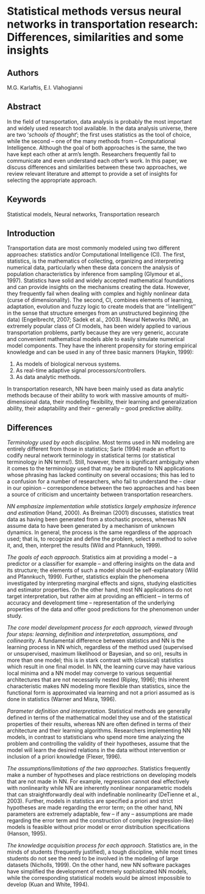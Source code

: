 # Statistical methods versus neural networks in transportation research: Differences, similarities and some insights

## Authors

M.G. Karlaftis, E.I. Vlahogianni

## Abstract

In the field of transportation, data analysis is probably the most important and widely used research tool available. 
In the data analysis universe, there are two ‘*schools of thought*’; the first uses statistics as the tool of choice, while the second – one of the many methods from – Computational Intelligence. 
Although the goal of both approaches is the same, the two have kept each other at arm’s length. Researchers frequently fail to communicate and even understand each other’s work. 
In this paper, we discuss differences and similarities between these two approaches, we review relevant literature and attempt to provide a set of insights for selecting the appropriate approach.

## Keywords

Statistical models, Neural networks, Transportation research

## Introduction

Transportation data are most commonly modeled using two different approaches: statistics and/or Computational Intelligence (CI). 
The first, statistics, is the mathematics of collecting, organizing and interpreting numerical data, particularly when these data concern the analysis of population characteristics by inference from sampling (Glymour et al., 1997). 
Statistics have solid and widely accepted mathematical foundations and can provide insights on the mechanisms creating the data. 
However, they frequently fail when dealing with complex and highly nonlinear data (curse of dimensionality). 
The second, CI, combines elements of learning, adaptation, evolution and fuzzy logic to create models that are ‘‘intelligent’’ in the sense that structure emerges from an unstructured beginning (the data) (Engelbrecht, 2007; Sadek et al., 2003).
Neural Networks (NN), an extremely popular class of CI models, has been widely applied to various transportation problems, partly because they are very generic, accurate and convenient mathematical models able to easily simulate numerical model components. 
They have the inherent propensity for storing empirical knowledge and can be used in any of three basic manners (Haykin, 1999): 

1. As models of biological nervous systems. 
2. As real-time adaptive signal processors/controllers.
3. As data analytic methods. 

In transportation research, NN have been mainly used as data analytic methods because of their ability to work with massive amounts of multi-dimensional data, their modeling flexibility, their learning and generalization ability, their adaptability and their – generally – good predictive ability.

## Differences

*Terminology used by each discipline*. 
Most terms used in NN modeling are entirely different from those in statistics; Sarle (1994) made an effort to codify neural network terminology in statistical terms (or statistical terminology in NN terms!). 
Still, however, there is significant ambiguity when it comes to the terminology used that may be attributed to NN applications whose phrasing has lacked continuity on several occasions; this has led to a confusion for a number of researchers, who fail to understand the – clear in our opinion – correspondence between the two approaches and has been a source of criticism and uncertainty between transportation researchers.

*NN emphasize implementation while statistics largely emphasize inference and estimation* (Hand, 2000). 
As Breiman (2001) discusses, statistics treat data as having been generated from a stochastic process, whereas NN assume data to have been generated by a mechanism of unknown dynamics. 
In general, the process is the same regardless of the approach used; that is, to recognize and define the problem, select a method to solve it, and, then, interpret the results (Wild and Pfannkuch, 1999).

*The goals of each approach*. 
Statistics aim at providing a model – a predictor or a classifier for example – and offering insights on the data and its structure; the elements of such a model should be self-explanatory (Wild and Pfannkuch, 1999). 
Further, statistics explain the phenomena investigated by interpreting marginal effects and signs, studying elasticities and estimator properties. 
On the other hand, most NN applications do not target interpretation, but rather aim at providing an efficient – in terms of accuracy and development time – representation of the underlying properties of the data and offer good predictions for the phenomenon under study.

*The core model development process for each approach, viewed through four steps: learning, definition and interpretation, assumptions, and collinearity*. 
A fundamental difference between statistics and NN is the learning process in NN which, regardless of the method used (supervised or unsupervised, maximum likelihood or Bayesian, and so on), results in more than one model; 
this is in stark contrast with (classical) statistics which result in one final model. 
In NN, the learning curve may have various local minima and a NN model may converge to various sequential architectures that are not necessarily nested (Ripley, 1996); 
this inherent characteristic makes NN modeling more flexible than statistics, since the functional form is approximated via learning and not a priori assumed as is done in statistics (Warner and Misra, 1996).

*Parameter definition and interpretation*. 
Statistical methods are generally defined in terms of the mathematical model they use and of the statistical properties of their results, whereas NN are often defined in terms of their architecture and their learning algorithms. 
Researchers implementing NN models, in contrast to statisticians who spend more time analyzing the problem and controlling the validity of their hypotheses, assume that the model will learn the desired relations in the data without intervention or inclusion of a priori knowledge (Flexer, 1996).

*The assumptions/limitations of the two approaches*. 
Statistics frequently make a number of hypotheses and place restrictions on developing models that are not made in NN. 
For example, regression cannot deal effectively with nonlinearity while NN are inherently nonlinear nonparametric models that can straightforwardly deal with indefinable nonlinearity (DeTienne et al., 2003). 
Further, models in statistics are specified a priori and strict hypotheses are made regarding the error term; on the other hand, NN parameters are extremely adaptable, few – if any – assumptions are made regarding the error term and the construction of complex (regression-like) models is feasible without prior model or error distribution specifications (Hanson, 1995).

*The knowledge acquisition process for each approach*. 
Statistics are, in the minds of students (frequently justified), a tough discipline, while most times students do not see the need to be involved in the modeling of large datasets (Nicholls, 1999). 
On the other hand, new NN software packages have simplified the development of extremely sophisticated NN models, while the corresponding statistical models would be almost impossible to develop (Kuan and White, 1994).